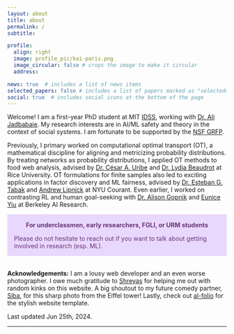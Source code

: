 ```yaml
---
layout: about
title: about
permalink: /
subtitle: 

profile:
  align: right
  image: profile_pic/kai-paris.png
  image_circular: false # crops the image to make it circular
  address:

news: true  # includes a list of news items
selected_papers: false # includes a list of papers marked as "selected={true}"
social: true  # includes social icons at the bottom of the page
---
```


Welcome! I am a first-year PhD student at MIT [IDSS](https://idss.mit.edu/), working with [Dr. Ali Jadbabaie](https://jadbabaie.mit.edu/). My research interests are in AI/ML safety and theory in the context of social systems. I am fortunate to be supported by the [NSF GRFP](https://www.nsfgrfp.org/).  

Previously, I primary worked on computational optimal transport (OT), a mathematical discipline for aligning and metricizing probability distributions. By treating networks as probability distributions, I applied OT methods to food web analysis, advised by [Dr. C&eacute;sar A. Uribe](https://cauribe.rice.edu/) and [Dr. Lydia Beaudrot](https://lydiabeaudrot.weebly.com/) at Rice University. OT formulations for finite samples also led to exciting applications in factor discovery and ML fairness, advised by [Dr. Esteban G. Tabak](https://cims.nyu.edu/~tabak/) and [Andrew Lipnick](https://www.linkedin.com/in/andrew-lipnick-b85393104/) at NYU Courant. Even earlier, I worked on contrasting RL and human goal-seeking with [Dr. Alison Gopnik](http://www.gopniklab.berkeley.edu/alison) and [Eunice Yiu](https://ey242.github.io/about.html) at Berkeley AI Research. 


<div class="warning" style='padding:0.1em'>
<span>
<p style='margin-top:1em; text-align:center'>
<b>For underclassmen, early researchers, FGLI, or URM students</b></p>
<p style='margin-left:1em;'>
Please do not hesitate to reach out if you want to talk about getting involved in research (esp. ML). 
</p>
<p style='margin-bottom:1em; margin-right:1em; text-align:right; font-family:Georgia'>
</p></span>
</div>
<br />

**Acknowledgements:** I am a lousy web developer and an even worse photographer. I owe much gratitude to [Shreyas](https://shreyasminocha.me/) for helping me out with random kinks on this website. A big shoutout to my future comedy partner, [Siba](https://sibasmarak.github.io/), for this sharp photo from the Eiffel tower! Lastly, check out [al-folio](https://github.com/alshedivat/al-folio) for the stylish website template. 

Last updated Jun 25th, 2024.


---

<style>
  .warning {
    background-color: #E9D8FD;
    color: #69337A;
  }

  [data-theme="dark"] .warning {
    background-color: #69337A;
    color: #E9D8FD;
  }
</style>
